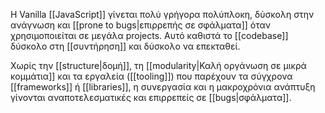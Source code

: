 Η Vanilla [[JavaScript]] γίνεται πολύ γρήγορα πολύπλοκη, δύσκολη στην ανάγνωση και [[prone to bugs|επιρρεπής σε σφάλματα]] όταν χρησιμοποιείται σε μεγάλα projects. Αυτό καθιστά το [[codebase]] δύσκολο στη [[συντήρηση]] και δύσκολο να επεκταθεί.

Χωρίς την [[structure|δομή]], τη [[modularity|Καλή οργάνωση σε μικρά κομμάτια]] και τα εργαλεία ([[tooling]]) που παρέχουν τα σύγχρονα [[frameworks]] ή [[libraries]], η συνεργασία και η μακροχρόνια ανάπτυξη γίνονται αναποτελεσματικές και επιρρεπείς σε [[bugs|σφάλματα]].